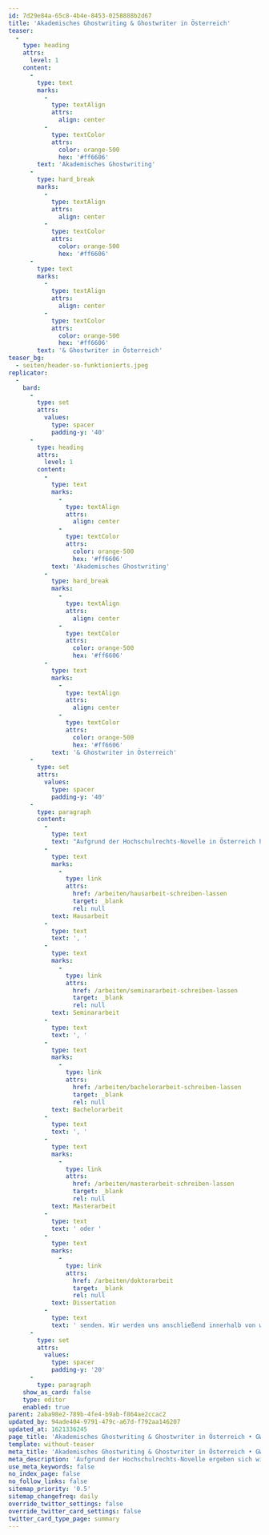 ```yaml
---
id: 7d29e84a-65c8-4b4e-8453-0258888b2d67
title: 'Akademisches Ghostwriting & Ghostwriter in Österreich'
teaser:
  -
    type: heading
    attrs:
      level: 1
    content:
      -
        type: text
        marks:
          -
            type: textAlign
            attrs:
              align: center
          -
            type: textColor
            attrs:
              color: orange-500
              hex: '#ff6606'
        text: 'Akademisches Ghostwriting'
      -
        type: hard_break
        marks:
          -
            type: textAlign
            attrs:
              align: center
          -
            type: textColor
            attrs:
              color: orange-500
              hex: '#ff6606'
      -
        type: text
        marks:
          -
            type: textAlign
            attrs:
              align: center
          -
            type: textColor
            attrs:
              color: orange-500
              hex: '#ff6606'
        text: '& Ghostwriter in Österreich'
teaser_bg:
  - seiten/header-so-funktionierts.jpeg
replicator:
  -
    bard:
      -
        type: set
        attrs:
          values:
            type: spacer
            padding-y: '40'
      -
        type: heading
        attrs:
          level: 1
        content:
          -
            type: text
            marks:
              -
                type: textAlign
                attrs:
                  align: center
              -
                type: textColor
                attrs:
                  color: orange-500
                  hex: '#ff6606'
            text: 'Akademisches Ghostwriting'
          -
            type: hard_break
            marks:
              -
                type: textAlign
                attrs:
                  align: center
              -
                type: textColor
                attrs:
                  color: orange-500
                  hex: '#ff6606'
          -
            type: text
            marks:
              -
                type: textAlign
                attrs:
                  align: center
              -
                type: textColor
                attrs:
                  color: orange-500
                  hex: '#ff6606'
            text: '& Ghostwriter in Österreich'
      -
        type: set
        attrs:
          values:
            type: spacer
            padding-y: '40'
      -
        type: paragraph
        content:
          -
            type: text
            text: "Aufgrund der Hochschulrechts-Novelle in Österreich hat sich die Unternehmensführung von GWriters dazu entschieden, den gesamten österreichischen Markt in Zukunft nicht mehr zu bedienen. Der zentrale Beweggrund hierfür ist, dass GWriters sich stets an gesetzliche Vorgaben gehalten hat und dies auch beibehalten wird. In der Folge bedeutet dies, dass ab sofort Vertragsschlüsse mit oder für Kunden mit Wohnsitz in Österreich abgelehnt werden. Dies gilt auch unabhängig vom Wohnsitz für alle, die an österreichischen Universitäten,\_Fachhochschulen oder Schulen eingeschrieben sind. Wenn dies nicht auf Sie zutrifft, dann können Sie uns gerne mit einem Klick auf den nachfolgenden Button eine unverbindliche Anfrage für die Erstellung einer Mustervorlage für Ihre "
          -
            type: text
            marks:
              -
                type: link
                attrs:
                  href: /arbeiten/hausarbeit-schreiben-lassen
                  target: _blank
                  rel: null
            text: Hausarbeit
          -
            type: text
            text: ', '
          -
            type: text
            marks:
              -
                type: link
                attrs:
                  href: /arbeiten/seminararbeit-schreiben-lassen
                  target: _blank
                  rel: null
            text: Seminararbeit
          -
            type: text
            text: ', '
          -
            type: text
            marks:
              -
                type: link
                attrs:
                  href: /arbeiten/bachelorarbeit-schreiben-lassen
                  target: _blank
                  rel: null
            text: Bachelorarbeit
          -
            type: text
            text: ', '
          -
            type: text
            marks:
              -
                type: link
                attrs:
                  href: /arbeiten/masterarbeit-schreiben-lassen
                  target: _blank
                  rel: null
            text: Masterarbeit
          -
            type: text
            text: ' oder '
          -
            type: text
            marks:
              -
                type: link
                attrs:
                  href: /arbeiten/doktorarbeit
                  target: _blank
                  rel: null
            text: Dissertation
          -
            type: text
            text: ' senden. Wir werden uns anschließend innerhalb von wenigen Stunden bei Ihnen zurückmelden.'
      -
        type: set
        attrs:
          values:
            type: spacer
            padding-y: '20'
      -
        type: paragraph
    show_as_card: false
    type: editor
    enabled: true
parent: 2aba98e2-789b-4fe4-b9ab-f864ae2ccac2
updated_by: 94ade404-9791-479c-a67d-f792aa146207
updated_at: 1621336245
page_title: 'Akademisches Ghostwriting & Ghostwriter in Österreich • GWriters.de'
template: without-teaser
meta_title: 'Akademisches Ghostwriting & Ghostwriter in Österreich • GWriters.de'
meta_description: 'Aufgrund der Hochschulrechts-Novelle ergeben sich wichtige Änderungen für Interessenten aus Österreich, die nach Ghostwritern suchen.'
use_meta_keywords: false
no_index_page: false
no_follow_links: false
sitemap_priority: '0.5'
sitemap_changefreq: daily
override_twitter_settings: false
override_twitter_card_settings: false
twitter_card_type_page: summary
---
```

